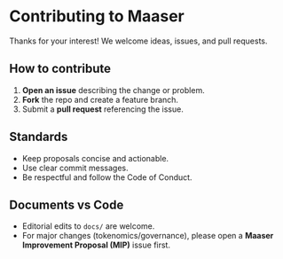 # Contributing to Maaser

Thanks for your interest! We welcome ideas, issues, and pull requests.

## How to contribute
1. **Open an issue** describing the change or problem.
2. **Fork** the repo and create a feature branch.
3. Submit a **pull request** referencing the issue.

## Standards
- Keep proposals concise and actionable.
- Use clear commit messages.
- Be respectful and follow the Code of Conduct.

## Documents vs Code
- Editorial edits to `docs/` are welcome.
- For major changes (tokenomics/governance), please open a **Maaser Improvement Proposal (MIP)** issue first.
